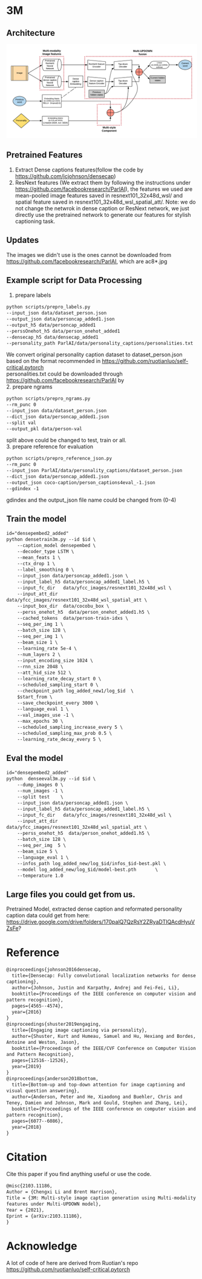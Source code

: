 # 3M
## Architecture 
![Alt text](architecture_3m.png?raw=true "Title")
## Pretrained Features
1. Extract Dense captions features(follow the code by https://github.com/jcjohnson/densecap)
2. ResNext features (We extract them by following the instructions under https://github.com/facebookresearch/ParlAI), the features we used are mean-pooled image  features saved in resnext101_32x48d_wsl/ and spatial feature saved in resnext101_32x48d_wsl_spatial_att/. 
Note: we do not change the netwrok in dense caption or ResNext network, we just directly use the pretrained network to generate our features for stylish captioning task.
## Updates
The images we didn't use is the ones cannot be downloaded from https://github.com/facebookresearch/ParlAI, which are ac8*.jpg
## Example script for Data Processing
1. prepare labels
```
python scripts/prepro_labels.py 
--input_json data/dataset_person.json 
--output_json data/personcap_added1.json 
--output_h5 data/personcap_added1  
--perssOnehot_h5 data/person_onehot_added1 
--densecap_h5 data/densecap_added1 
--personality_path ParlAI/data/personality_captions/personalities.txt
```
We convert original personality caption dataset to dataset_person.json based on the format recommended in https://github.com/ruotianluo/self-critical.pytorch <br />
personalities.txt could be downloaded through https://github.com/facebookresearch/ParlAI by <br />
2. prepare ngrams
```
python scripts/prepro_ngrams.py 
--rm_punc 0 
--input_json data/dataset_person.json 
--dict_json data/personcap_added1.json 
--split val 
--output_pkl data/person-val
```
split above could be changed to test, train or all. <br />
3. prepare reference for evaluation
```
python scripts/prepro_reference_json.py 
--rm_punc 0 
--input_json ParlAI/data/personality_captions/dataset_person.json 
--dict_json data/personcap_added1.json 
--output_json coco-caption/person_captions4eval_-1.json 
--gdindex -1
```
gdindex and the output_json file name could be changed from (0-4) <br />
## Train the model
```
id="densepembed2_added"
python densetrain3m.py --id $id \
    --caption_model densepembed \
    --decoder_type LSTM \
    --mean_feats 1 \
    --ctx_drop 1 \
    --label_smoothing 0 \
    --input_json data/personcap_added1.json \
    --input_label_h5 data/personcap_added1_label.h5 \
    --input_fc_dir   data/yfcc_images/resnext101_32x48d_wsl \
    --input_att_dir  data/yfcc_images/resnext101_32x48d_wsl_spatial_att \
    --input_box_dir  data/cocobu_box \
    --perss_onehot_h5  data/person_onehot_added1.h5 \
    --cached_tokens  data/person-train-idxs \
    --seq_per_img 1 \
    --batch_size 128 \
    --seq_per_img 1 \
    --beam_size 1 \
    --learning_rate 5e-4 \
    --num_layers 2 \
    --input_encoding_size 1024 \
    --rnn_size 2048 \
    --att_hid_size 512 \
    --learning_rate_decay_start 0 \
    --scheduled_sampling_start 0 \
    --checkpoint_path log_added_new1/log_$id  \
    $start_from \
    --save_checkpoint_every 3000 \
    --language_eval 1 \
    --val_images_use -1 \
    --max_epochs 30 \
    --scheduled_sampling_increase_every 5 \
    --scheduled_sampling_max_prob 0.5 \
    --learning_rate_decay_every 5 \

```
## Eval the model
```
id="densepembed2_added" 
python  denseeval3m.py --id $id \
    --dump_images 0 \ 
    --num_images -1 \
    --split test    \   
    --input_json data/personcap_added1.json \
    --input_label_h5 data/personcap_added1_label.h5 \
    --input_fc_dir   data/yfcc_images/resnext101_32x48d_wsl \
    --input_att_dir   data/yfcc_images/resnext101_32x48d_wsl_spatial_att \
    --perss_onehot_h5  data/person_onehot_added1.h5 \
    --batch_size 128 \
    --seq_per_img  5 \ 
    --beam_size 5 \ 
    --language_eval 1 \ 
    --infos_path log_added_new/log_$id/infos_$id-best.pkl \
    --model log_added_new/log_$id/model-best.pth       \   
    --temperature 1.0  
```
## Large files you could get from us.
Pretrained Model, extracted dense caption and reformated personality caption data could get from here:
https://drive.google.com/drive/folders/170palQ7QzRsY2ZRyaDTIQAcdHyuVZsFe?
# Reference
```
@inproceedings{johnson2016densecap,
  title={Densecap: Fully convolutional localization networks for dense captioning},
  author={Johnson, Justin and Karpathy, Andrej and Fei-Fei, Li},
  booktitle={Proceedings of the IEEE conference on computer vision and pattern recognition},
  pages={4565--4574},
  year={2016}
}
@inproceedings{shuster2019engaging,
  title={Engaging image captioning via personality},
  author={Shuster, Kurt and Humeau, Samuel and Hu, Hexiang and Bordes, Antoine and Weston, Jason},
  booktitle={Proceedings of the IEEE/CVF Conference on Computer Vision and Pattern Recognition},
  pages={12516--12526},
  year={2019}
}
@inproceedings{anderson2018bottom,
  title={Bottom-up and top-down attention for image captioning and visual question answering},
  author={Anderson, Peter and He, Xiaodong and Buehler, Chris and Teney, Damien and Johnson, Mark and Gould, Stephen and Zhang, Lei},
  booktitle={Proceedings of the IEEE conference on computer vision and pattern recognition},
  pages={6077--6086},
  year={2018}
}
```
# Citation
Cite this paper if you find anything useful or use the code.
```
@misc{2103.11186,
Author = {Chengxi Li and Brent Harrison},
Title = {3M: Multi-style image caption generation using Multi-modality features under Multi-UPDOWN model},
Year = {2021},
Eprint = {arXiv:2103.11186},
}

```
# Acknowledge 
A lot of code of here are derived from Ruotian's repo https://github.com/ruotianluo/self-critical.pytorch
